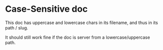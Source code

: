 # Case-Sensitive doc

This doc has uppercase and lowercase chars in its filename, and thus in its path / slug.

It should still work fine if the doc is server from a lowercase/uppercase path.